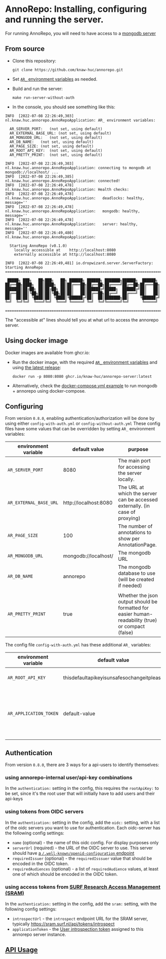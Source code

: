 # AnnoRepo: Installing, configuring and running the server.

For running AnnoRepo, you will need to have access to a [mongodb server](https://www.mongodb.com/docs/manual/)

## From source

- Clone this repository:

  `git clone https://github.com/knaw-huc/annorepo.git`

- Set [`AR_` environment variables](#Configuring) as needed.

- Build and run the server:

  `make run-server-without-auth`

- In the console, you should see something like this:

```
INFO  [2022-07-08 22:26:49,303] nl.knaw.huc.annorepo.AnnoRepoApplication: AR_ environment variables:

  AR_SERVER_PORT:	(not set, using default)
  AR_EXTERNAL_BASE_URL:	(not set, using default)
  AR_MONGODB_URL:	(not set, using default)
  AR_DB_NAME:	(not set, using default)
  AR_PAGE_SIZE:	(not set, using default)
  AR_ROOT_API_KEY:	(not set, using default)
  AR_PRETTY_PRINT:	(not set, using default)

INFO  [2022-07-08 22:26:49,303] nl.knaw.huc.annorepo.AnnoRepoApplication: connecting to mongodb at mongodb://localhost/ ...
INFO  [2022-07-08 22:26:49,385] nl.knaw.huc.annorepo.AnnoRepoApplication: connected!
INFO  [2022-07-08 22:26:49,478] nl.knaw.huc.annorepo.AnnoRepoApplication: Health checks:
INFO  [2022-07-08 22:26:49,478] nl.knaw.huc.annorepo.AnnoRepoApplication:   deadlocks: healthy, message=''
INFO  [2022-07-08 22:26:49,478] nl.knaw.huc.annorepo.AnnoRepoApplication:   mongodb: healthy, message=''
INFO  [2022-07-08 22:26:49,478] nl.knaw.huc.annorepo.AnnoRepoApplication:   server: healthy, message=''
INFO  [2022-07-08 22:26:49,480] nl.knaw.huc.annorepo.AnnoRepoApplication:

  Starting AnnoRepo (v0.1.0)
    locally accessible at    http://localhost:8080
    externally accessible at http://localhost:8080

INFO  [2022-07-08 22:26:49,481] io.dropwizard.server.ServerFactory: Starting AnnoRepo
================================================================================

 █████╗ ███╗   ██╗███╗   ██╗ ██████╗ ██████╗ ███████╗██████╗  ██████╗
██╔══██╗████╗  ██║████╗  ██║██╔═══██╗██╔══██╗██╔════╝██╔══██╗██╔═══██╗
███████║██╔██╗ ██║██╔██╗ ██║██║   ██║██████╔╝█████╗  ██████╔╝██║   ██║
██╔══██║██║╚██╗██║██║╚██╗██║██║   ██║██╔══██╗██╔══╝  ██╔═══╝ ██║   ██║
██║  ██║██║ ╚████║██║ ╚████║╚██████╔╝██║  ██║███████╗██║     ╚██████╔╝
╚═╝  ╚═╝╚═╝  ╚═══╝╚═╝  ╚═══╝ ╚═════╝ ╚═╝  ╚═╝╚══════╝╚═╝      ╚═════╝

================================================================================

```

The "accessible at" lines should tell you at what url to access the annorepo server.

## Using docker image

Docker images are available from ghcr.io:

- Run the docker image, with the required [`AR_` environment variables](#Configuring) and using [the latest release](https://github.com/knaw-huc/annorepo/pkgs/container/annorepo-server):

  `docker run -p 8080:8080 ghcr.io/knaw-huc/annorepo-server:latest`

- Alternatively, check the [docker-compose.yml example](../k8s/local/docker-compose.yml) to run mongodb + annorepo using
  docker-compose.

## Configuring

From version `0.8.0`, enabling authentication/authorization will be done by using either `config-with-auth.yml` or `config-without-auth.yml` 
These config files have some values that can be overridden by setting `AR_` environment variables:

| environment variable   | default value                             | purpose                                                                                            |
|------------------------|-------------------------------------------|----------------------------------------------------------------------------------------------------|
| `AR_SERVER_PORT`       | 8080                                      | The main port for accessing the server locally.                                                    |
| `AR_EXTERNAL_BASE_URL` | http://localhost:8080                     | The URL at which the server can be accessed externally. (in case of proxying)                      |
| `AR_PAGE_SIZE`         | 100                                       | The number of annotations to show per AnnotationPage.                                              |
| `AR_MONGODB_URL`       | mongodb://localhost/                      | The mongodb URL                                                                                    |
| `AR_DB_NAME`           | annorepo                                  | The mongodb database to use (will be created if needed)                                            |
                    |
| `AR_PRETTY_PRINT`      | true                                      | Whether the json output should be formatted for easier human-readability (true) or compact (false) |

The config file `config-with-auth.yml` has these additional `AR_` variables:

| environment variable   | default value                             | purpose                                                                                            |
|------------------------|-------------------------------------------|----------------------------------------------------------------------------------------------------|
| `AR_ROOT_API_KEY`      | thisdefaultapikeyisunsafesochangeitplease | The api-key for the root user.
| `AR_APPLICATION_TOKEN` | default-value                             | The SRAM Application Token for this instance of the annorepo server


## Authentication

From version `0.8.0`, there are 3 ways for a api-users to identify themselves:

### using annorepo-internal user/api-key combinations

In the `authentication:` setting in the config, this requires the `rootApiKey:` to be set, since it's the root user that will initially have to add users and their api-keys 

### using tokens from OIDC servers

In the `authentication:` setting in the config, add the `oidc:` setting, with a list of the oidc servers you want to use for authentication.
Each oidc-server has the following config settings:

- `name` (optional) - the name of this oidc config. For display purposes only
- `serverUrl` (required) - the URL of the OIDC server to use. This server should have [a `/.well-known/openid-configuration` endpoint](https://openid.net/specs/openid-connect-discovery-1_0.html#ProviderConfig)
- `requiredIssuer` (optional) - the `requiredIsssuer` value that should be encoded in the OIDC token.
- `requiredAudiences` (optional) - a list of `requiredAudience` values, at least one of which should be encoded in the OIDC token.


### using access tokens from [SURF Research Access Management (SRAM)](https://servicedesk.surf.nl/wiki/spaces/IAM/pages/74226073/SURF+Research+Access+Management)

In the `authentication:` setting in the config, add the `sram:` setting,
with the following config settings:

- `introspectUrl` - the `introspect` endpoint URL for the SRAM server, typically https://sram.surf.nl/api/tokens/introspect
- `applicationToken` - the [User introspection token](https://servicedesk.surf.nl/wiki/spaces/IAM/pages/74226123/Connect+a+token-based+application) assigned to this annorepo server instance.

## [API Usage](api-usage.md)
